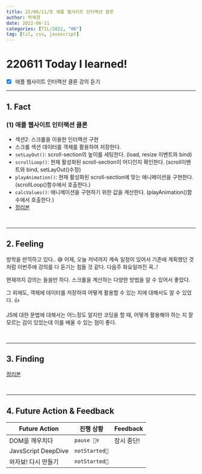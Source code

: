 ```yaml
---
title: 22/06/11/토 애플 웹사이트 인터랙션 클론
author: 박재경
date: 2022-06-11
categories: [TIL/2022, "06"]
tag: [til, css, javascript]
---
```


# 220611 Today I learned!

- [x] 애플 웹사이트 인터랙션 클론 강의 듣기

---

## 1. Fact 

### (1) 애플 웹사이트 인터랙션 클론

- 섹션2: 스크롤을 이용한 인터랙션 구현
- 스크롤 섹션 데이터를 객체를 활용하여 저장한다. 
- `setLayOut()`: scroll-section의 높이를 세팅한다. (load, resize 이벤트와 bind)
- `scrollLoop()`: 현재 활성화된 scroll-section이 어디인지 확인한다. (scroll이벤트와 bind, setLayOut()수정)
- `playAnimation()`: 현재 활성화된 scroll-section에 맞는 애니메이션을 구현한다. (scrollLoop()함수에서 호출한다.)
- `calcValues()`: 애니메이션을 구현하기 위한 값을 계산한다. (playAnimation()함수에서 호출한다.)
- [정리본](https://github.com/JaeKP/Study/tree/master/web/CSS/Inflearn/%EC%95%A0%ED%94%8C%20%EC%9B%B9%EC%82%AC%EC%9D%B4%ED%8A%B8%20%EC%9D%B8%ED%84%B0%EB%9E%99%EC%85%98%20%ED%81%B4%EB%A1%A0)

<br>

---

## 2. Feeling

방학을 만끽하고 있다.. 😅 어제, 오늘 저녁까지 계속 일정이 있어서 기존에 계획했던 것처럼 이번주에 강의를 다 듣기는 힘들 것 같다. 다음주 화요일까진 꼭..!

현재까지 강의는 들을만 하다. 스크롤을 계산하는 다양한 방법을 알 수 있어서 좋았다.

그 외에도,  객체에 데이터를 저장하여 어떻게 활용할 수 있는 지에 대해서도 알 수 있었다. :thumbsup:

JS에 대한 문법에 대해서는 어느정도 알지만 코딩을 할 때, 어떻게 활용해야 하는 지 잘 모르는 감이 있었는데 이를 배울 수 있는 점이 좋다. 

<br>

---

## 3. Finding 

[정리본](https://github.com/JaeKP/Study/blob/master/web/CSS/Inflearn/%EC%95%A0%ED%94%8C%20%EC%9B%B9%EC%82%AC%EC%9D%B4%ED%8A%B8%20%EC%9D%B8%ED%84%B0%EB%9E%99%EC%85%98%20%ED%81%B4%EB%A1%A0/Summary.md)

<br>

---

## 4. Future Action & Feedback

| Future Action       | 진행 상황     | Feedback   |
| ------------------- | ------------- | ---------- |
| DOM을 깨우치다      | `pause 🤦‍♀️`    | 잠시 중단! |
| JavsScript DeepDive | `notStarted🌙` |            |
| 와자뵤! 다시 만들기 | `notStarted🌙` |            |

<br>
